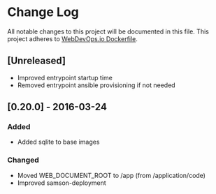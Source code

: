 # Change Log
All notable changes to this project will be documented in this file.
This project adheres to [WebDevOps.io Dockerfile](https://github.com/webdevops/Dockerfile).

## [Unreleased]
- Improved entrypoint startup time
- Removed entrypoint ansible provisioning if not needed

## [0.20.0] - 2016-03-24
### Added
- Added sqlite to base images

### Changed
- Moved WEB_DOCUMENT_ROOT to /app (from /application/code) 
- Improved samson-deployment
